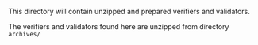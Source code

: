This directory will contain unzipped and prepared
verifiers and validators.

The verifiers and validators found here are
unzipped from directory `archives/`

